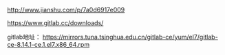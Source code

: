 http://www.jianshu.com/p/7a0d6917e009


https://www.gitlab.cc/downloads/


gitlab地址：
https://mirrors.tuna.tsinghua.edu.cn/gitlab-ce/yum/el7/gitlab-ce-8.14.1-ce.1.el7.x86_64.rpm